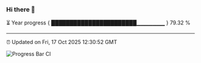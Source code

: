 ### Hi there 👋

⏳ Year progress { ███████████████████████▁▁▁▁▁▁▁ } 79.32 %

---

⏰ Updated on Fri, 17 Oct 2025 12:30:52 GMT

![Progress Bar CI](https://github.com/liununu/liununu/workflows/Progress%20Bar%20CI/badge.svg)
